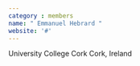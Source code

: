 ```yaml
---
category : members
name: " Emmanuel Hebrard " 
website: '#'
---
```

University College Cork
Cork, Ireland

